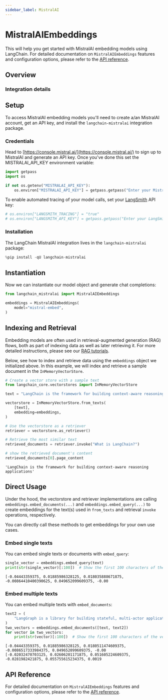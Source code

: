 ```yaml
---
sidebar_label: MistralAI
---
```


# MistralAIEmbeddings

This will help you get started with MistralAI embedding models using LangChain. For detailed documentation on `MistralAIEmbeddings` features and configuration options, please refer to the [API reference](https://python.langchain.com/api_reference/mistralai/embeddings/langchain_mistralai.embeddings.MistralAIEmbeddings.html).

## Overview
### Integration details

<ItemTable category="text_embedding" item="MistralAI" />

## Setup

To access MistralAI embedding models you'll need to create a/an MistralAI account, get an API key, and install the `langchain-mistralai` integration package.

### Credentials

Head to [https://console.mistral.ai/](https://console.mistral.ai/) to sign up to MistralAI and generate an API key. Once you've done this set the MISTRALAI_API_KEY environment variable:


```python
import getpass
import os

if not os.getenv("MISTRALAI_API_KEY"):
    os.environ["MISTRALAI_API_KEY"] = getpass.getpass("Enter your MistralAI API key: ")
```

To enable automated tracing of your model calls, set your [LangSmith](https://docs.smith.langchain.com/) API key:


```python
# os.environ["LANGSMITH_TRACING"] = "true"
# os.environ["LANGSMITH_API_KEY"] = getpass.getpass("Enter your LangSmith API key: ")
```

### Installation

The LangChain MistralAI integration lives in the `langchain-mistralai` package:


```python
%pip install -qU langchain-mistralai
```

## Instantiation

Now we can instantiate our model object and generate chat completions:


```python
from langchain_mistralai import MistralAIEmbeddings

embeddings = MistralAIEmbeddings(
    model="mistral-embed",
)
```

## Indexing and Retrieval

Embedding models are often used in retrieval-augmented generation (RAG) flows, both as part of indexing data as well as later retrieving it. For more detailed instructions, please see our [RAG tutorials](/oss/tutorials/rag).

Below, see how to index and retrieve data using the `embeddings` object we initialized above. In this example, we will index and retrieve a sample document in the `InMemoryVectorStore`.


```python
# Create a vector store with a sample text
from langchain_core.vectorstores import InMemoryVectorStore

text = "LangChain is the framework for building context-aware reasoning applications"

vectorstore = InMemoryVectorStore.from_texts(
    [text],
    embedding=embeddings,
)

# Use the vectorstore as a retriever
retriever = vectorstore.as_retriever()

# Retrieve the most similar text
retrieved_documents = retriever.invoke("What is LangChain?")

# show the retrieved document's content
retrieved_documents[0].page_content
```



```output
'LangChain is the framework for building context-aware reasoning applications'
```


## Direct Usage

Under the hood, the vectorstore and retriever implementations are calling `embeddings.embed_documents(...)` and `embeddings.embed_query(...)` to create embeddings for the text(s) used in `from_texts` and retrieval `invoke` operations, respectively.

You can directly call these methods to get embeddings for your own use cases.

### Embed single texts

You can embed single texts or documents with `embed_query`:


```python
single_vector = embeddings.embed_query(text)
print(str(single_vector)[:100])  # Show the first 100 characters of the vector
```
```output
[-0.04443359375, 0.01885986328125, 0.018035888671875, -0.00864410400390625, 0.049652099609375, -0.00
```
### Embed multiple texts

You can embed multiple texts with `embed_documents`:


```python
text2 = (
    "LangGraph is a library for building stateful, multi-actor applications with LLMs"
)
two_vectors = embeddings.embed_documents([text, text2])
for vector in two_vectors:
    print(str(vector)[:100])  # Show the first 100 characters of the vector
```
```output
[-0.04443359375, 0.01885986328125, 0.0180511474609375, -0.0086517333984375, 0.049652099609375, -0.00
[-0.02032470703125, 0.02606201171875, 0.051605224609375, -0.0281982421875, 0.055755615234375, 0.0019
```
## API Reference

For detailed documentation on `MistralAIEmbeddings` features and configuration options, please refer to the [API reference](https://python.langchain.com/api_reference/mistralai/embeddings/langchain_mistralai.embeddings.MistralAIEmbeddings.html).
